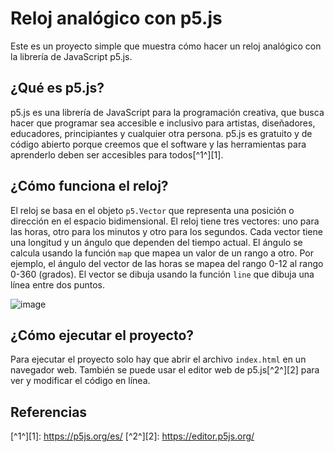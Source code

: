 # Reloj analógico con p5.js

Este es un proyecto simple que muestra cómo hacer un reloj analógico con la librería de JavaScript p5.js.

## ¿Qué es p5.js?

p5.js es una librería de JavaScript para la programación creativa, que busca hacer que programar sea accesible e inclusivo para artistas, diseñadores, educadores, principiantes y cualquier otra persona. p5.js es gratuito y de código abierto porque creemos que el software y las herramientas para aprenderlo deben ser accesibles para todos[^1^][1].

## ¿Cómo funciona el reloj?

El reloj se basa en el objeto `p5.Vector` que representa una posición o dirección en el espacio bidimensional. El reloj tiene tres vectores: uno para las horas, otro para los minutos y otro para los segundos. Cada vector tiene una longitud y un ángulo que dependen del tiempo actual. El ángulo se calcula usando la función `map` que mapea un valor de un rango a otro. Por ejemplo, el ángulo del vector de las horas se mapea del rango 0-12 al rango 0-360 (grados). El vector se dibuja usando la función `line` que dibuja una línea entre dos puntos.

![image](https://user-images.githubusercontent.com/106562225/223886714-fc4e93d6-63df-4959-9da5-bc5e4fc5aca8.png)

## ¿Cómo ejecutar el proyecto?

Para ejecutar el proyecto solo hay que abrir el archivo `index.html` en un navegador web. También se puede usar el editor web de p5.js[^2^][2] para ver y modificar el código en línea.

## Referencias

[^1^][1]: https://p5js.org/es/
[^2^][2]: https://editor.p5js.org/
